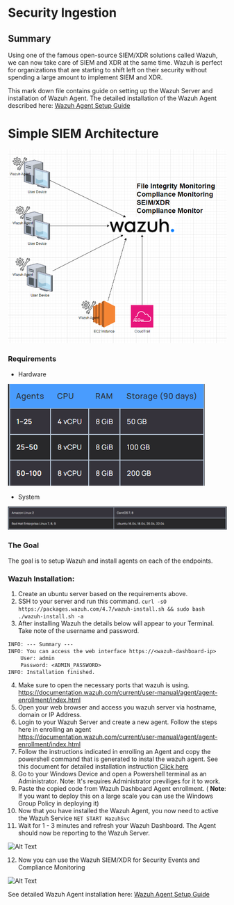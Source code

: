 # Security Ingestion

## Summary

Using one of the famous open-source SIEM/XDR solutions called Wazuh, we can now take care of SIEM and XDR at the same time. Wazuh is perfect for organizations that are starting to shift left on their security without spending a large amount to implement SIEM and XDR.

This mark down file contains guide on setting up the Wazuh Server and installation of Wazuh Agent.
The detailed installation of the Wazuh Agent described here: [Wazuh Agent Setup Guide](Installing-Wazuh-Agent.docx)

# Simple SIEM Architecture
![Alt Text](../assets/wazuh_arch.png)

### Requirements
- Hardware
  
![Alt Text](../assets/hardware_req.png)

- System

![Alt Text](../assets/Sysem_req.png)

### The Goal
The goal is to setup Wazuh and install agents on each of the endpoints.

### Wazuh Installation:
1. Create an ubuntu server based on the requirements above.
2. SSH to your server and run this command.
``` curl -sO https://packages.wazuh.com/4.7/wazuh-install.sh && sudo bash ./wazuh-install.sh -a ```
3. After installing Wazuh the details below will appear to your Terminal. Take note of the username and password.

```
INFO: --- Summary ---
INFO: You can access the web interface https://<wazuh-dashboard-ip>
    User: admin
    Password: <ADMIN_PASSWORD>
INFO: Installation finished.
```
4. Make sure to open the necessary ports that wazuh is using. https://documentation.wazuh.com/current/user-manual/agent/agent-enrollment/index.html
5. Open your web browser and access you wazuh server via hostname, domain or IP Address. <!-- Note the in production you'll need to map out a domain for your wazuh server -->
6. Login to your Wazuh Server and create a new agent. Follow the steps here in enrolling an agent https://documentation.wazuh.com/current/user-manual/agent/agent-enrollment/index.html
   <!-- There are options available for different types of device. Select the appropriate option for the machine where you want to deploy the Wazuh Agent -->
   <!-- In this example we will be using Windows Device -->
7. Follow the instructions indicated in enrolling an Agent and copy the powershell command that is generated to instal the wazuh agent. See this document for detailed installation instruction [Click here](Installing-Wazuh-Agent.docx)
8. Go to your Windows Device and open a Powershell terminal as an Administrator. Note: It's requires Administrator previliges for it to work.
9. Paste the copied code from Wazuh Dashboard Agent enrollment. ( **Note**: If you want to deploy this on a large scale you can use the Windows Group Policy in deploying it)
10. Now that you have installed the Wazuh Agent, you now need to active the Wazuh Service ``` NET START WazuhSvc ```
11. Wait for 1 - 3 minutes and refresh your Wazuh Dashboard. The Agent should now be reporting to the Wazuh Server. 
<!-- If the agent is not reporting consider opening the ports needed to be opened for the wazuh to receive the reports -->

![Alt Text](../assets/wazuh_ports.png)

12. Now you can use the Wazuh SIEM/XDR for Security Events and Compliance Monitoring

 ![Alt Text](../assets/security-events1.png)


 See detailed Wazuh Agent installation here: [Wazuh Agent Setup Guide](Installing-Wazuh-Agent.docx)
